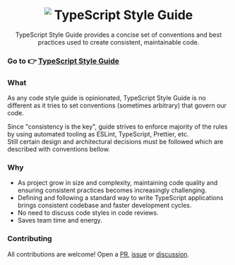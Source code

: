 <h1 align="center"><img src="https://raw.githubusercontent.com/mkosir/typescript-style-guide/main/misc/typescript-logo-30.png" style="vertical-align:text-top" /> TypeScript Style Guide</h1>

<p align="center">TypeScript Style Guide provides a concise set of conventions and best practices used to create consistent, maintainable code.</p>

### Go to 👉 [TypeScript Style Guide](https://mkosir.github.io/typescript-style-guide/)

### What

As any code style guide is opinionated, TypeScript Style Guide is no different as it tries to set conventions (sometimes arbitrary) that govern our code.

Since "consistency is the key", guide strives to enforce majority of the rules by using automated tooling as ESLint, TypeScript, Prettier, etc.  
Still certain design and architectural decisions must be followed which are described with conventions bellow.

### Why

- As project grow in size and complexity, maintaining code quality and ensuring consistent practices becomes increasingly challenging.
- Defining and following a standard way to write TypeScript applications brings consistent codebase and faster development cycles.
- No need to discuss code styles in code reviews.
- Saves team time and energy.

### Contributing

All contributions are welcome! Open a [PR](https://github.com/mkosir/typescript-style-guide/blob/main/.github/pull_request_template.md), [issue](https://github.com/mkosir/typescript-style-guide/issues/new/choose) or [discussion](https://github.com/mkosir/typescript-style-guide/discussions/new/choose).
